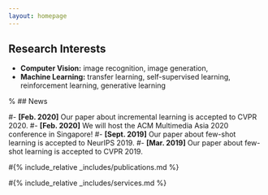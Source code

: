 ```yaml
---
layout: homepage
---
```


## Research Interests

- **Computer Vision:** image recognition, image generation, 
- **Machine Learning:** transfer learning, self-supervised learning, reinforcement learning, generative learning

% ## News

#- **[Feb. 2020]** Our paper about incremental learning is accepted to CVPR 2020.
#- **[Feb. 2020]** We will host the ACM Multimedia Asia 2020 conference in Singapore!
#- **[Sept. 2019]** Our paper about few-shot learning is accepted to NeurIPS 2019.
#- **[Mar. 2019]** Our paper about few-shot learning is accepted to CVPR 2019.

#{% include_relative _includes/publications.md %}

#{% include_relative _includes/services.md %}
